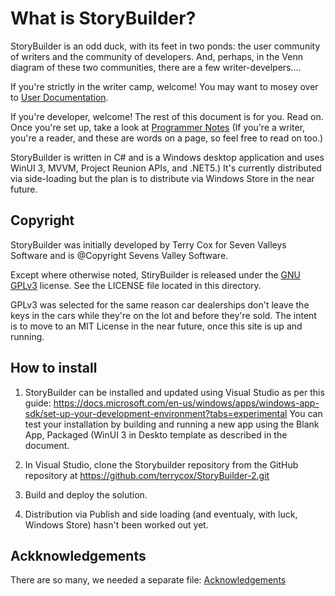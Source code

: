 # What is StoryBuilder?

StoryBuilder is an odd duck, with its feet in two ponds: the user community of writers
and the community of developers. And, perhaps, in the Venn diagram of these two communities,
there are a few writer-develpers....

If you're strictly in the writer camp, welcome! You may want to mosey over to 
[User Documentation](StoryBuilder-2/tree/master/docs/USERNOTES.md).

If you're developer, welcome! The rest of this document is for you. Read on. Once you're
set up, take a look at [Programmer Notes][3] (If you're a writer, you're
a reader, and these are words on a page, so feel free to read on too.)

StoryBuilder is written in C# and is a Windows desktop application and uses WinUI 3, MVVM, 
Project Reunion APIs, and .NET5.) It's currently distributed via side-loading but the plan
is to distribute via Windows Store in the near future.


Copyright
---------

StoryBuilder was initially developed by Terry Cox for Seven Valleys Software and
is @Copyright Sevens Valley Software.

Except where otherwise noted, StiryBuilder is released under the [GNU GPLv3][1] license.
See the LICENSE file located in this directory.

GPLv3 was selected for the same reason car dealerships don't leave the keys in 
the cars while they're on the lot and before they're sold. 
The intent is to move to an MIT License in the near future, once this site is 
up and running.

How to install
---------------

1. StoryBuilder can be installed and updated using Visual Studio as per this guide:
https://docs.microsoft.com/en-us/windows/apps/windows-app-sdk/set-up-your-development-environment?tabs=experimental
You can test your installation by building and running a new app using the Blank App, Packaged (WinUI 3 in Deskto
template as described in the document.

2. In Visual Studio, clone the Storybuilder repository from the GitHub repository at 
https://github.com/terrycox/StoryBuilder-2.git

3. Build and deploy the solution.

4. Distribution via Publish and side loading (and eventualy, with luck, Windows Store) hasn't been worked out yet.

Ackknowledgements
-----------------

There are so many, we needed a separate file:
[Acknowledgements][4]


[1]:https://choosealicense.com/licenses/gpl-3.0/
[2]:(StoryBuilder-2/tree/master/docs/USERNOTES.md)
[3]:http://https://github.com/terrycox/StoryBuilder-2/tree/master/docs/DEVNOTES.md
[4]:http://https://github.com/terrycox/StoryBuilder-2/tree/master/docs/ACKNOWLEDGEMENTS.md
